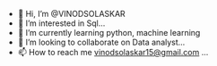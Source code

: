 - 👋 Hi, I’m @VINODSOLASKAR
- 👀 I’m interested in Sql...
- 🌱 I’m currently learning python, machine learning 
- 💞️ I’m looking to collaborate on Data analyst...
- 📫 How to reach me vinodsolaskar15@gmail.com ...

<!---
VINODSOLASKAR/VINODSOLASKAR is a ✨ special ✨ repository because its `README.md` (this file) appears on your GitHub profile.
You can click the Preview link to take a look at your changes.
--->
